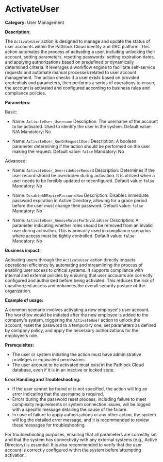 # ActivateUser

**Category:** User Management

**Description:** 

The `ActivateUser` action is designed to manage and update the status of user accounts within the Pathlock Cloud identity and GRC platform. This action automates the process of activating a user, including unlocking their account, setting parameters, resetting passwords, setting expiration dates, and applying authorizations based on predefined or dynamically determined criteria. It leverages a workflow engine to facilitate self-service requests and automate manual processes related to user account management. The action checks if a user exists based on provided credentials and parameters, then performs a series of operations to ensure the account is activated and configured according to business rules and compliance policies.

**Parameters:** 

Basic:
- Name: `ActivateUser_Username`
  Description: The username of the account to be activated. Used to identify the user in the system.
  Default value: N/A
  Mandatory: No

- Name: `ActivateUser_RunOnRequestUser`
  Description: A boolean parameter determining if the action should be performed on the user making the request.
  Default value: `false`
  Mandatory: No

Advanced:
- Name: `ActivateUser_OverrideUserRecord`
  Description: Determines if the user record should be overridden during activation. It is utilized when a user needs to be forcibly updated or reconfigured.
  Default value: `false`
  Mandatory: No

- Name: `DisableADExpirePasswordNow`
  Description: Disables immediate password expiration in Active Directory, allowing for a grace period before the user must change their password.
  Default value: `false`
  Mandatory: No

- Name: `ActivateUser_RemoveRolesForInvalidUser`
  Description: A parameter indicating whether roles should be removed from an invalid user during activation. This is primarily used in compliance scenarios where access must be tightly controlled.
  Default value: `false`
  Mandatory: No

**Business impact:** 

Activating users through the `ActivateUser` action directly impacts operational efficiency by automating and streamlining the process of enabling user access to critical systems. It supports compliance with internal and external policies by ensuring that user accounts are correctly configured and authorized before being activated. This reduces the risk of unauthorized access and enhances the overall security posture of the organization.

**Example of usage:** 

A common scenario involves activating a new employee's user account. The workflow would be initiated after the new employee is added to the company's system, triggering the `ActivateUser` action to unlock the account, reset the password to a temporary one, set parameters as defined by company policy, and apply the necessary authorizations for the employee's role.

**Prerequisites:** 

- The user or system initiating the action must have administrative privileges or equivalent permissions.
- The user account to be activated must exist in the Pathlock Cloud database, even if it is in an inactive or locked state.

**Error Handling and Troubleshooting:** 

- If the user cannot be found or is not specified, the action will log an error indicating that the username is required.
- Errors during the password reset process, including failure to meet complexity requirements or system connection issues, will be logged with a specific message detailing the cause of the failure.
- In case of failure to apply authorizations or any other action, the system will log the detailed error message, and it is recommended to review these messages for troubleshooting.

For troubleshooting purposes, ensuring that all parameters are correctly set and that the system has connectivity with any external systems (e.g., Active Directory) is essential. It is also recommended to verify that the user account is correctly configured within the system before attempting activation.